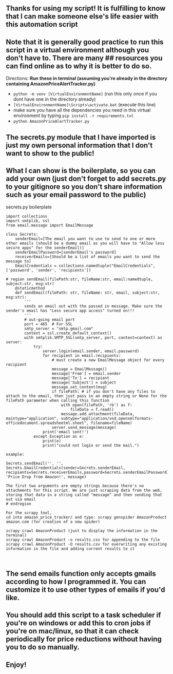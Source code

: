 ## Thanks for using my script! It is fulfilling to know that I can make someone else's life easier with this automation script

## Note that it is generally good practice to run this script in a virtual environment although you don't have to. There are many ## resources you can find online as to why it is better to do so.

Directions:
__Run these in terminal (assuming you're already in the directory containing AmazonPriceAlertTracker.py)__
* ```python -m venv [VirtualEnvironmentName]``` (run this only once if you dont have one in the directory already)
* ```[VirtualEnvironmentName]\Scripts\activate.bat``` (execute this line)
* make sure you have all the dependencies you need in this virtual environment by typing ```pip install -r requirements.txt```
* ```python AmazonPriceAlertTracker.py```

## The secrets.py module that I have imported is just my own personal information that I don't want to show to the public!
## What I can show is the boilerplate, so you can add your own (just don't forget to add secrets.py to your gitignore so you don't share information such as your email password to the public)
secrets.py boilerplate
```
import collections
import smtplib, ssl
from email.message import EmailMessage

class Secrets:
    senderEmail=[The email you want to use to send to one or more other emails (should be a dummy email as you will have to "Allow less secure apps" for the senderEmail)]
    senderEmailPassword=[senderEmail's password]
    receiverEmails=[Should be a list of emails you want to send the message to]
    EmailCredentials = collections.namedtuple("EmailCredentials", ['password', 'sender', 'recipients'])

# region sendEmail(filePath:str, fileName:str, email:namedtuple, subject:str, msg:str)
    @staticmethod
    def sendEmail(filePath: str, fileName: str, email, subject:str, msg:str):
        '''
        sends an email out with the passed in message. Make sure the sender's email has "Less secure app access" turned on!!!
        '''
        # out-going email port
        port = 465  # For SSL
        smtp_server = "smtp.gmail.com"
        context = ssl.create_default_context()
        with smtplib.SMTP_SSL(smtp_server, port, context=context) as server:
            try:
                server.login(email.sender, email.password)
                for recipient in email.recipients:
                    # must create a new EmailMessage object for every recipient
                    message = EmailMessage()
                    message['From'] = email.sender
                    message['To'] = recipient
                    message['Subject'] = subject
                    message.set_content(msg)
                    if filePath: # if you don't have any files to attach to the email, then just pass in an empty string or None for the filePath parameter when calling this function
                        with open(filePath, 'rb') as f:
                            fileData = f.read()
                        message.add_attachment(fileData, maintype="application", subtype="application/vnd.openxmlformats-officedocument.spreadsheetml.sheet", filename=fileName)
                    server.send_message(message)
                print('email sent!')
            except Exception as e:
                print(e)
                print("could not login or send the mail.")

example:

Secrets.sendEmail('', '', Secrets.EmailCredentials(sender=Secrets.senderEmail, recipients=Secrets.receiverEmails,password=Secrets.senderEmailPassword), 'Price Drop from Amazon!', message)

The first two arguments are empty strings because there's no attachments for this script. We are just scraping data from the web, storing that data in a string called "message" and then sending that out via email
# endregion

For the scrapy tool,
cd into amazon_price_tracker/ and type: scrapy genspider AmazonProduct amazon.com (for creation of a new spider)

scrapy crawl AmazonProduct (just to display the information in the terminal)
scrapy crawl AmazonProduct -o results.csv for appending to the file
scrapy crawl AmazonProduct -O results.csv for overwriting any existing information in the file and adding current results to it



```

## The send emails function only accepts gmails according to how I programmed it. You can customize it to use other types of emails if you'd like.
## You should add this script to a task scheduler if you're on windows or add this to cron jobs if you're on mac/linux, so that it can check periodically for price reductions without having you to do so manually.

## Enjoy!